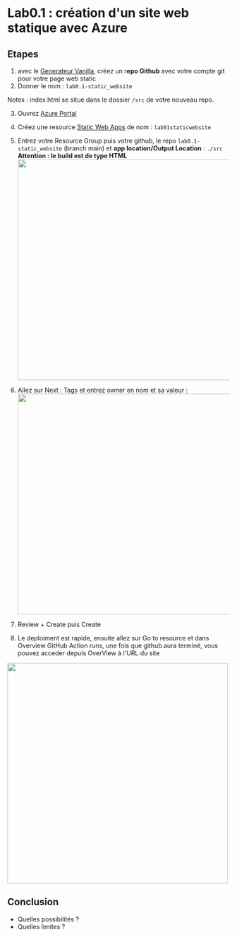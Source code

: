 # Lab0.1 : création d'un site web statique avec Azure


## Etapes

1.  avec le [Generateur Vanilla](https://github.com/staticwebdev/vanilla-basic/generate), créez un r**epo Github** avec votre compte git pour votre page web static
2. Donner le nom : `lab0.1-static_website`

Notes : index.html se situe dans le dossier `/src` de votre nouveau repo.

3. Ouvrez [Azure Portal](https://portal.azure.com)
4. Créez une resource  [Static Web Apps](https://docs.microsoft.com/fr-fr/azure/static-web-apps/) de nom : `lab01staticwebsite`
5. Entrez votre Resource Group puis votre github, le repo `lab0.1-static_website` (branch main)  et **app location/Output Location** : `./src` 
__Attention : le build est de type HTML__
<img
  src="https://user-images.githubusercontent.com/26376087/200795413-dca28fb8-db16-4c36-b6b4-916742b69e59.PNG"
     width=500px>
6. Allez sur Next : Tags et entrez owner en nom et sa valeur :
<img
  src="https://user-images.githubusercontent.com/26376087/200796963-747f387a-8e26-425f-85d7-6ff6062888c4.PNG"
     width=500px>

7. Review + Create puis Create
8. Le deploiment est rapide, ensuite allez sur Go to resource et dans Overview GitHub Action runs, une fois que github aura terminé, 
vous pouvez acceder depuis OverView à l'URL du site

<img
  src="https://user-images.githubusercontent.com/26376087/200799973-5e7c2e78-2513-4ef8-997b-585a8ef96321.PNG"
     width=500px>


## Conclusion
- Quelles possibilités ?
- Quelles limites ?
